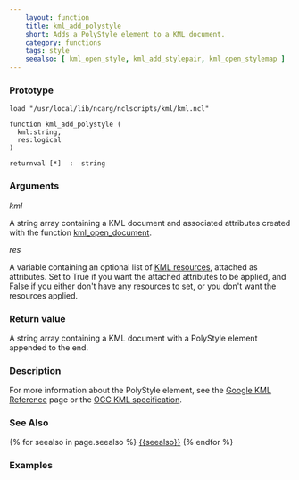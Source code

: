 ```yaml
---
    layout: function
    title: kml_add_polystyle
    short: Adds a PolyStyle element to a KML document.
    category: functions
    tags: style
    seealso: [ kml_open_style, kml_add_stylepair, kml_open_stylemap ]
---
```


### Prototype

<pre><code>load "/usr/local/lib/ncarg/nclscripts/kml/kml.ncl"

function kml_add_polystyle (
  kml:string,
  res:logical
)

returnval [*]  :  string
</code></pre>

### Arguments
*kml*

A string array containing a KML document and associated attributes created with the function [kml_open_document]({{site.url}}/functions/kml_open_document.html).

*res*

A variable containing an optional list of [KML resources]({{site.url}}/resources), attached as attributes. Set to True if you want the attached attributes to be applied, and False if you either don't have any resources to set, or you don't want the resources applied.

### Return value

A string array containing a KML document with a PolyStyle element appended to the end.

### Description

For more information about the PolyStyle element, see the [Google KML Reference](https://developers.google.com/kml/documentation/kmlreference#polystyle) page or the [OGC KML specification](http://www.opengeospatial.org/standards/kml/).

### See Also

{% for seealso in page.seealso %}
[{{seealso}}]({{site.url}}/functions/{{seealso}}.html)
{% endfor %}

### Examples


